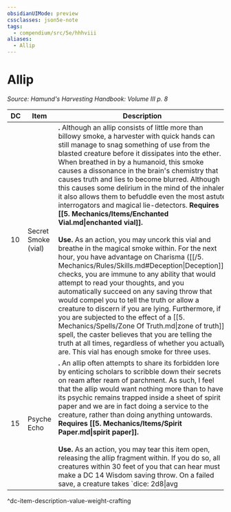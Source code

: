 ```yaml
---
obsidianUIMode: preview
cssclasses: json5e-note
tags:
  - compendium/src/5e/hhhviii
aliases:
  - Allip
---
```

# Allip
*Source: Hamund's Harvesting Handbook: Volume III p. 8* 

| DC | Item | Description | Value | Weight | Crafting |
|----|------|-------------|-------|--------|----------|
| 10 | Secret Smoke (vial) | **.** Although an allip consists of little more than billowy smoke, a harvester with quick hands can still manage to snag something of use from the blasted creature before it dissipates into the ether. When breathed in by a humanoid, this smoke causes a dissonance in the brain's chemistry that causes truth and lies to become blurred. Although this causes some delirium in the mind of the inhaler, it also allows them to befuddle even the most astute interrogators and magical lie-detectors. **Requires [[5. Mechanics/Items/Enchanted Vial.md\|enchanted vial]].**<br /><br />**Use.** As an action, you may uncork this vial and breathe in the magical smoke within. For the next hour, you have advantage on Charisma ([[/5. Mechanics/Rules/Skills.md#Deception\|Deception]]) checks, you are immune to any ability that would attempt to read your thoughts, and you automatically succeed on any saving throw that would compel you to tell the truth or allow a creature to discern if you are lying. Furthermore, if you are subjected to the effect of a [[5. Mechanics/Spells/Zone Of Truth.md\|zone of truth]] spell, the caster believes that you are telling the truth at all times, regardless of whether you actually are. This vial has enough smoke for three uses. | 36 gp | 1 lb | — |
| 15 | Psyche Echo | **.** An allip often attempts to share its forbidden lore by enticing scholars to scribble down their secrets on ream after ream of parchment. As such, I feel that the allip would want nothing more than to have its psychic remains trapped inside a sheet of spirit paper and we are in fact doing a service to the creature, rather than doing anything untowards. **Requires [[5. Mechanics/Items/Spirit Paper.md\|spirit paper]].**<br /><br />**Use.** As an action, you may tear this item open, releasing the allip fragment within. If you do so, all creatures within 30 feet of you that can hear must make a DC 14 Wisdom saving throw. On a failed save, a creature takes `dice: 2d8\|avg|noform` (`2d8`) psychic damage and is [[/5. Mechanics/Rules/Conditions.md#stunned\|stunned]] until the end of its next turn. On a successful save, it takes half as much damage and isn't [[/5. Mechanics/Rules/Conditions.md#stunned\|stunned]]. Constructs and undead are immune to this effect. | 60 gp | 1 lb | [[5. Mechanics/Items/Enigma Sheet.md\|Enigma Sheet]] |
^dc-item-description-value-weight-crafting
